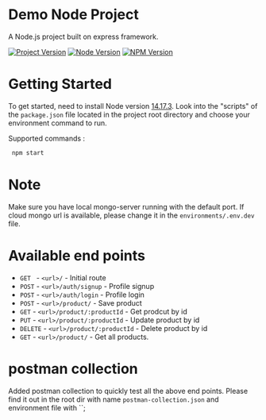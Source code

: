 # Demo Node Project

A Node.js project built on express framework.

[![Project Version](https://img.shields.io/badge/Project%20Version-1.0.0-brightgreen)](https://gl20200905.karkinos.in/edge-node-layer/edge-node/-/tree/master) [![Node Version](https://img.shields.io/badge/Node%20Version-14.17.3-brightgreen)](https://nodejs.org/download/release/v14.17.3/)  [![NPM Version](https://img.shields.io/badge/NPM%20Version-6.14.13-brightgreen)](https://nodejs.org/download/release/v14.17.3/)


# Getting Started
To get started, need to install Node version [14.17.3](https://nodejs.org/download/release/v14.17.3/ "14.17.3").
Look into the "scripts" of the `package.json` file located in the project root directory and choose your environment command to run.

Supported commands :

```sh
 npm start
```

# Note

Make sure you have local mongo-server running with the default port. If cloud mongo url is available, please change it in the `environments/.env.dev` file.


# Available end points

- `GET ` -  `<url>/` - Initial route
- `POST` - `<url>/auth/signup` - Profile signup
- `POST` - `<url>/auth/login` - Profile login
- `POST` - `<url>/product/` - Save product
- `GET`  - `<url>/product/:productId` - Get prodcut by id
- `PUT`  - `<url>/product/:productId` - Update product by id
- `DELETE` - `<url>/product/:productId` - Delete product by id
- `GET`  - `<url>/product/` - Get all products.

# postman collection

Added postman collection to quickly test all the above end points. Please find it out in the root dir with name `postman-collection.json` and environment file with ``;